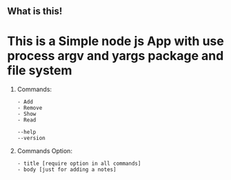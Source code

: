 ## What is this!

<h1>
    This is a Simple node js App with use process argv and yargs package and file system
</h1>

<ol>
<li>
    Commands: 

    - Add 
    - Remove
    - Show
    - Read

    --help
    --version
</li>

<li>
    Commands Option: 

    - title [require option in all commands]
    - body [just for adding a notes]

</li>
</ol>